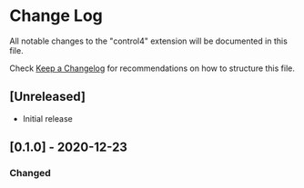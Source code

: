 # Change Log
All notable changes to the "control4" extension will be documented in this file.

Check [Keep a Changelog](http://keepachangelog.com/) for recommendations on how to structure this file.

## [Unreleased]
- Initial release

## [0.1.0] - 2020-12-23
### Changed

##